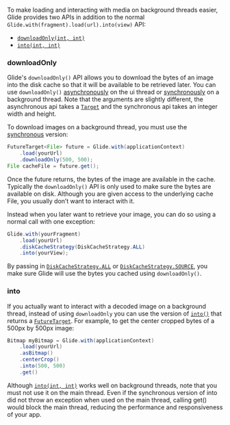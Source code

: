 To make loading and interacting with media on background threads easier, Glide provides two APIs in addition to the normal ``Glide.with(fragment).load(url).into(view)`` API:

* [``downloadOnly(int, int)``][2]
* [``into(int, int)``][7]

### downloadOnly
Glide's ``downloadOnly()`` API allows you to download the bytes of an image into the disk cache so that it will be available to be retrieved later. You can use ``downloadOnly()`` [asynchronously][1] on the ui thread or [synchronously][2] on a background thread. Note that the arguments are slightly different, the asynchronous api takes a [``Target``][3] and the synchronous api takes an integer width and height.

To download images on a background thread, you must use the [synchronous][2] version:

```java
FutureTarget<File> future = Glide.with(applicationContext)
    .load(yourUrl)
    .downloadOnly(500, 500);
File cacheFile = future.get();
```

Once the future returns, the bytes of the image are available in the cache. Typically the ``downloadOnly()`` API is only used to make sure the bytes are available on disk. Although you are given access to the underlying cache File, you usually don’t want to interact with it.

Instead when you later want to retrieve your image, you can do so using a normal call with one exception:

```java
Glide.with(yourFragment)
    .load(yourUrl)
    .diskCacheStrategy(DiskCacheStrategy.ALL)
    .into(yourView);
```

By passing in [``DiskCacheStrategy.ALL``][4] or [``DiskCacheStrategy.SOURCE``][5], you make sure Glide will use the bytes you cached using ``downloadOnly()``. 

### into
If you actually want to interact with a decoded image on a background thread, instead of using ``downloadOnly`` you can use the version of [``into()``][7] that returns a [``FutureTarget``][6]. For example, to get the center cropped bytes of a 500px by 500px image:

```java
Bitmap myBitmap = Glide.with(applicationContext)
    .load(yourUrl)
    .asBitmap()
    .centerCrop()
    .into(500, 500)
    .get()
```

Although [``into(int, int)``][7] works well on background threads, note that you must not use it on the main thread. Even if the synchronous version of into did not throw an exception when used on the main thread, calling get() would block the main thread, reducing the performance and responsiveness of your app.

[1]: http://bumptech.github.io/glide/javadocs/latest/com/bumptech/glide/DrawableTypeRequest.html#downloadOnly(Y) 
[2]: http://bumptech.github.io/glide/javadocs/latest/com/bumptech/glide/DrawableTypeRequest.html#downloadOnly(int,%20int)
[3]: http://bumptech.github.io/glide/javadocs/latest/com/bumptech/glide/request/target/Target.html
[4]: http://bumptech.github.io/glide/javadocs/latest/com/bumptech/glide/load/engine/DiskCacheStrategy.html#ALL
[5]: http://bumptech.github.io/glide/javadocs/latest/com/bumptech/glide/load/engine/DiskCacheStrategy.html#SOURCE
[6]: http://bumptech.github.io/glide/javadocs/latest/com/bumptech/glide/request/FutureTarget.html
[7]:
http://bumptech.github.io/glide/javadocs/latest/com/bumptech/glide/GenericRequestBuilder.html#into(int,%20int)
